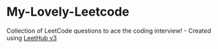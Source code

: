 # My-Lovely-Leetcode
Collection of LeetCode questions to ace the coding interview! - Created using [LeetHub v3](https://github.com/raphaelheinz/LeetHub-3.0)
